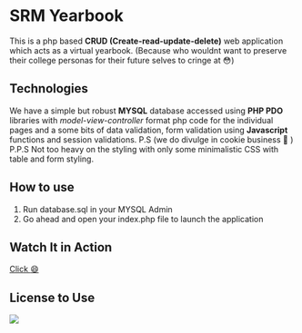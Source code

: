 # SRM Yearbook

This is a php based **CRUD (Create-read-update-delete)** web application which acts as a virtual yearbook. 
(Because who wouldnt want to preserve their college personas for their future selves to cringe at  :flushed:)


## Technologies

We have a simple but robust **MYSQL** database accessed using **PHP PDO** libraries with *model-view-controller* format php code for the individual pages and a some bits of data validation, form validation using **Javascript** functions and session validations. P.S (we do divulge in cookie business :cookie: )
P.P.S Not too heavy on the styling with only some minimalistic CSS with table and form styling.

## How to use

 1. Run database.sql in your MYSQL Admin
 2. Go ahead and open your index.php file to launch the application

## Watch It in Action

[Click :smile:](https://www.loom.com/share/b2a1e6d058754a84a87a568e7d6a7430)



## License to Use
![](https://media.tenor.com/images/4f3f6b3c97c9db41678cee99c1f2ea62/tenor.gif)
